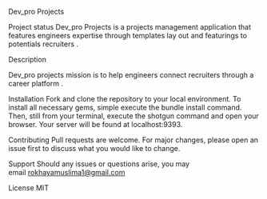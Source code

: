 Dev_pro Projects

Project status
Dev_pro Projects is a projects  management application that features engineers expertise through templates lay out and featurings to potentials recruiters . 

Description

Dev_pro projects mission  is to help engineers connect recruiters through a career platform .

Installation
Fork and clone the repository to your local environment. To install all necessary gems, simple execute the bundle install command.
Then, still from your terminal, execute the shotgun command and open your browser. Your server will be found at localhost:9393.

Contributing
Pull requests are welcome. For major changes, please open an issue first to discuss what you would like to change.

Support
Should any issues or questions arise, you may email rokhayamuslima1@gmail.com

License
MIT

